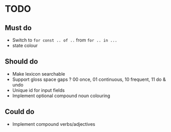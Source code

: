 # TODO

## Must do
- Switch to `for const .. of ..` from `for .. in ...`
- state colour

## Should do
- Make lexicon searchable
- Support gloss space gaps
? 00 once, 01 continuous, 10 frequent, 11 do & undo
- Unique id for input fields
- Implement optional compound noun colouring

## Could do
- Implement compound verbs/adjectives
